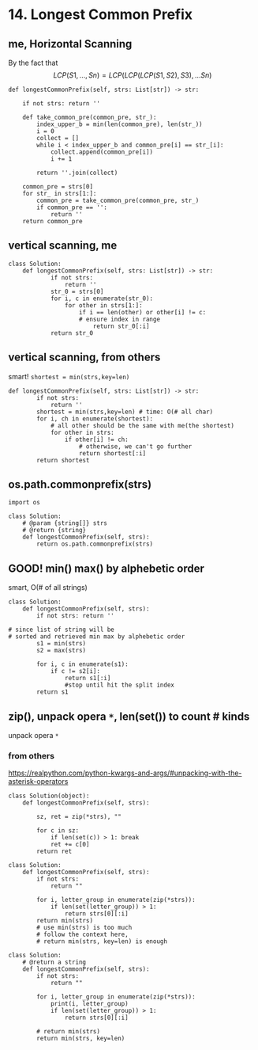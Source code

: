 # 14. Longest Common Prefix
## me,  **Horizontal Scanning**
By the fact that
$$
LCP(S1,​…,Sn​)=LCP(LCP(LCP(S1​,S2​),S3​),…Sn​)
$$
```python=
def longestCommonPrefix(self, strs: List[str]) -> str:

    if not strs: return ''

    def take_common_pre(common_pre, str_):
        index_upper_b = min(len(common_pre), len(str_))
        i = 0
        collect = []
        while i < index_upper_b and common_pre[i] == str_[i]:
            collect.append(common_pre[i])
            i += 1

        return ''.join(collect)

    common_pre = strs[0]
    for str_ in strs[1:]:
        common_pre = take_common_pre(common_pre, str_)
        if common_pre == '':
            return ''
    return common_pre
```

## vertical scanning, me
```python=
class Solution:
    def longestCommonPrefix(self, strs: List[str]) -> str:
            if not strs:
                return ''
            str_0 = strs[0]
            for i, c in enumerate(str_0):
                for other in strs[1:]:
                    if i == len(other) or other[i] != c:
                    # ensure index in range
                        return str_0[:i]
            return str_0
```
## vertical scanning, from others
smart! `shortest = min(strs,key=len)`
```python=
def longestCommonPrefix(self, strs: List[str]) -> str:
        if not strs:
            return ''
        shortest = min(strs,key=len) # time: O(# all char)
        for i, ch in enumerate(shortest):
            # all other should be the same with me(the shortest)
            for other in strs:
                if other[i] != ch:
                    # otherwise, we can't go further
                    return shortest[:i]
        return shortest
```

## os.path.commonprefix(strs)

```python=
import os

class Solution:
    # @param {string[]} strs
    # @return {string}
    def longestCommonPrefix(self, strs):
        return os.path.commonprefix(strs)
```

## GOOD! min() max() by alphebetic order 
smart, O(# of all strings)
```python=
class Solution:
    def longestCommonPrefix(self, strs):
        if not strs: return ''

# since list of string will be 
# sorted and retrieved min max by alphebetic order
        s1 = min(strs)
        s2 = max(strs)

        for i, c in enumerate(s1):
            if c != s2[i]:
                return s1[:i] 
                #stop until hit the split index
        return s1

```
## zip(), unpack opera `*`, len(set()) to count # kinds

unpack opera `*`  

### from others
https://realpython.com/python-kwargs-and-args/#unpacking-with-the-asterisk-operators
```python=
class Solution(object):
    def longestCommonPrefix(self, strs):

        sz, ret = zip(*strs), ""
        
        for c in sz:
            if len(set(c)) > 1: break
            ret += c[0]
        return ret
```
```python=
class Solution:
    def longestCommonPrefix(self, strs):
        if not strs:
            return ""
            
        for i, letter_group in enumerate(zip(*strs)):
            if len(set(letter_group)) > 1:
                return strs[0][:i]
        return min(strs)
        # use min(strs) is too much
        # follow the context here, 
        # return min(strs, key=len) is enough
```
```python=
class Solution:
    # @return a string
    def longestCommonPrefix(self, strs):
        if not strs:
            return ""
            
        for i, letter_group in enumerate(zip(*strs)):
            print(i, letter_group)
            if len(set(letter_group)) > 1:
                return strs[0][:i]
        
        # return min(strs)
        return min(strs, key=len)
```
